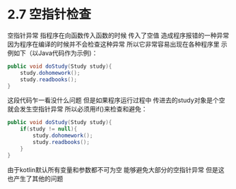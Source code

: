 # 2.7 空指针检查

空指针异常 指程序在向函数传入函数的时候 传入了空值 造成程序报错的一种异常 因为程序在编译的时候并不会检查这种异常 所以它非常容易出现在各种程序里 示例如下（以Java代码作为示例)：

```java
public void doStudy(Study study){
	study.dohomework();
	study.readbooks();
}
```

这段代码乍一看没什么问题 但是如果程序运行过程中 传进去的study对象是个空 就会发生空指针异常 所以必须用if()来检查和避免：

```java
public void doStudy(Study study){
	if(study != null){
		study.dohomework();
		study.readbooks();
	}
}

```

由于kotlin默认所有变量和参数都不可为空 能够避免大部分的空指针异常 但是这也产生了其他的问题
